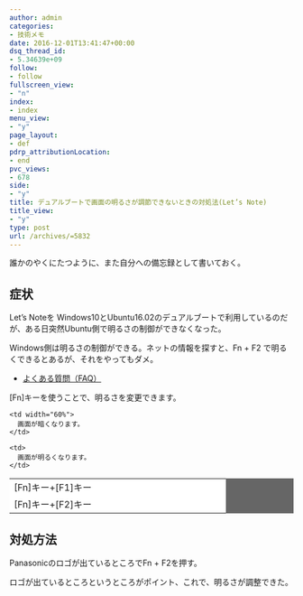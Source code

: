 ```yaml
---
author: admin
categories:
- 技術メモ
date: 2016-12-01T13:41:47+00:00
dsq_thread_id:
- 5.34639e+09
follow:
- follow
fullscreen_view:
- "n"
index:
- index
menu_view:
- "y"
page_layout:
- def
pdrp_attributionLocation:
- end
pvc_views:
- 678
side:
- "y"
title: デュアルブートで画面の明るさが調節できないときの対処法(Let’s Note)
title_view:
- "y"
type: post
url: /archives/=5832
---
```


誰かのやくにたつように、また自分への備忘録として書いておく。

## 症状

Let&#8217;s Noteを Windows10とUbuntu16.02のデュアルブートで利用しているのだが、ある日突然Ubuntu側で明るさの制御ができなくなった。

Windows側は明るさの制御ができる。ネットの情報を探すと、Fn + F2 で明るくできるとあるが、それをやってもダメ。

  * [よくある質問（FAQ）][1]

[Fn]キーを使うことで、明るさを変更できます。

<table border="0" width="400" cellspacing="1" cellpadding="5" bgcolor="#666666">
  <tr bgcolor="#FFFFFF">
    <td width="40%">
      [Fn]キー+[F1]キー
    </td>
    
    <td width="60%">
      画面が暗くなります。
    </td>
  </tr>
  
  <tr bgcolor="#FFFFFF">
    <td>
      [Fn]キー+[F2]キー
    </td>
    
    <td>
      画面が明るくなります。
    </td>
  </tr>
</table>

## 対処方法

Panasonicのロゴが出ているところでFn + F2を押す。

ロゴが出ているところというところがポイント、これで、明るさが調整できた。

 [1]: http://faq.askpc.panasonic.co.jp/faq/docs/002018